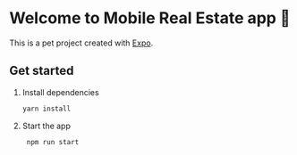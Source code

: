# Welcome to Mobile Real Estate app 👋

This is a pet project created with [Expo](https://expo.dev).

## Get started

1. Install dependencies

   ```bash
   yarn install
   ```

2. Start the app

   ```bash
    npm run start
   ```
